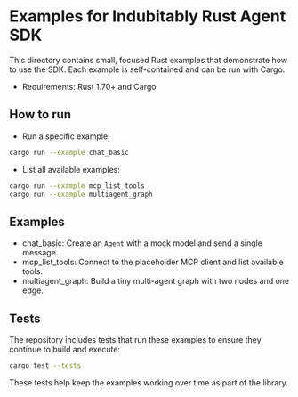 # Examples for Indubitably Rust Agent SDK

This directory contains small, focused Rust examples that demonstrate how to use the SDK. Each example is self-contained and can be run with Cargo.

- Requirements: Rust 1.70+ and Cargo

## How to run

- Run a specific example:

```bash
cargo run --example chat_basic
```

- List all available examples:

```bash
cargo run --example mcp_list_tools
cargo run --example multiagent_graph
```

## Examples

- chat_basic: Create an `Agent` with a mock model and send a single message.
- mcp_list_tools: Connect to the placeholder MCP client and list available tools.
- multiagent_graph: Build a tiny multi-agent graph with two nodes and one edge.

## Tests

The repository includes tests that run these examples to ensure they continue to build and execute:

```bash
cargo test --tests
```

These tests help keep the examples working over time as part of the library.